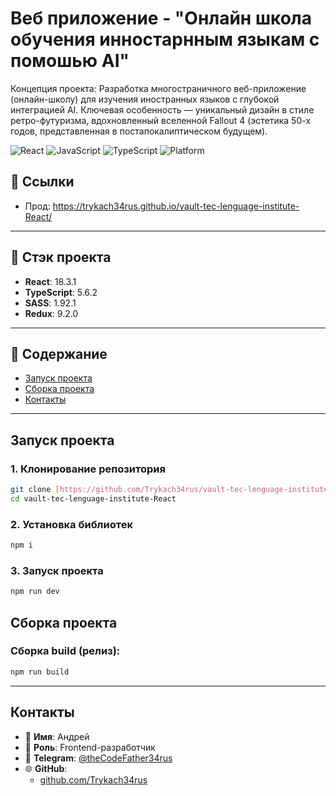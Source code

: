 # Веб приложение - "Онлайн школа обучения инностарнным языкам с помошью AI"

Концепция проекта: Разработка многостраничного веб-приложение (онлайн-школу) для изучения иностранных языков с глубокой интеграцией AI. Ключевая особенность — уникальный дизайн в стиле ретро-футуризма, вдохновленный вселенной Fallout 4 (эстетика 50-х годов, представленная в постапокалиптическом будущем).

![React](https://img.shields.io/badge/react-18.2.0-blue)
![JavaScript](https://img.shields.io/badge/js-es7-yellow)
![TypeScript](https://img.shields.io/badge/ts-5.7.3-blue)
![Platform](https://img.shields.io/badge/platform-Android%20|%20iOS%20|%20Web-green)

## 🔗 Ссылки

- Прод: https://trykach34rus.github.io/vault-tec-lenguage-institute-React/

---

## 🧱 Стэк проекта

- **React**: 18.3.1
- **TypeScript**: 5.6.2
- **SASS**: 1.92.1
- **Redux**: 9.2.0

---

## 📂 Содержание

- [Запуск проекта](#запуск-проекта)
- [Сборка проекта](#сборка-проекта)
- [Контакты](#контакты)

---

## Запуск проекта

### 1. Клонирование репозитория

```bash
git clone [https://github.com/Trykach34rus/vault-tec-lenguage-institute-React.git]
cd vault-tec-lenguage-institute-React
```

### 2. Установка библиотек

```bash
npm i
```

### 3. Запуск проекта

```bash
npm run dev
```

## Сборка проекта

### Сборка build (релиз):

```bash
npm run build
```

---

## Контакты

- 👤 **Имя**: Андрей
- 💼 **Роль**: Frontend-разработчик
- 💬 **Telegram**: [@theCodeFather34rus](https://t.me/theCodeFather34rus)
- 🌐 **GitHub**:
  - [github.com/Trykach34rus](https://github.com/Trykach34rus)
